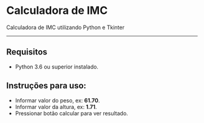 <h1>Calculadora de IMC</h1>
<span>Calculadora de IMC utilizando Python e Tkinter</span>
<hr>

<div>
    <h2>Requisitos</h2>
    <ul>
        <li>Python 3.6 ou superior instalado.</li>
    </ul>
</div>
<div>
    <h2>Instruções para uso:</h2>
    <ul>
        <li>Informar valor do peso, ex: <strong>61.70</strong>.</li>
        <li>Informar valor da altura, ex: <strong>1.71</strong>.</li>
        <li>Pressionar botão calcular para ver resultado.</li>
    </ul>
</div>